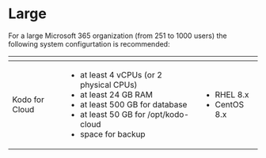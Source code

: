 # Large

For a large Microsoft 365 organization \(from 251 to 1000 users\) the following system configurtation is recommended:

<table>
  <thead>
    <tr>
      <th style="text-align:left"></th>
      <th style="text-align:left"></th>
      <th style="text-align:left"></th>
    </tr>
  </thead>
  <tbody>
    <tr>
      <td style="text-align:left">Kodo for Cloud</td>
      <td style="text-align:left">
        <p></p>
        <p></p>
        <ul>
          <li>at least 4 vCPUs (or 2 physical CPUs)</li>
          <li>at least 24 GB RAM</li>
          <li>at least 500 GB for database</li>
          <li>at least 50 GB for /opt/kodo-cloud</li>
          <li>space for backup</li>
        </ul>
      </td>
      <td style="text-align:left">
        <p></p>
        <ul>
          <li>RHEL 8.x</li>
          <li>CentOS 8.x</li>
        </ul>
      </td>
    </tr>
  </tbody>
</table>



